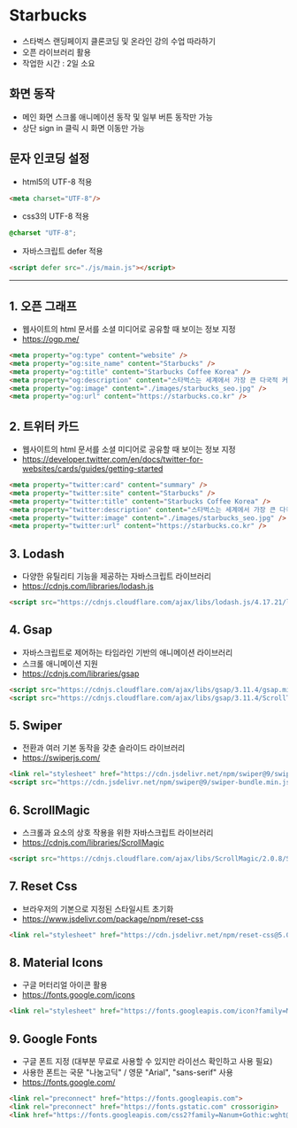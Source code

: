 # Starbucks

- 스타벅스 랜딩페이지 클론코딩 및 온라인 강의 수업 따라하기
- 오픈 라이브러리 활용
- 작업한 시간 : 2일 소요

## 화면 동작
- 메인 화면 스크롤 애니메이션 동작 및 일부 버튼 동작만 가능
- 상단 sign in 클릭 시 화면 이동만 가능


## 문자 인코딩 설정

- html5의 UTF-8 적용

``` html
<meta charset="UTF-8"/>
```

- css3의 UTF-8 적용
``` css
@charset "UTF-8";
```

- 자바스크립트 defer 적용
``` html
<script defer src="./js/main.js"></script>
```

------

## 1. 오픈 그래프
- 웹사이트의 html 문서를 소셜 미디어로 공유할 때 보이는 정보 지정
- https://ogp.me/

``` html
<meta property="og:type" content="website" />
<meta property="og:site_name" content="Starbucks" />
<meta property="og:title" content="Starbucks Coffee Korea" />
<meta property="og:description" content="스타벅스는 세계에서 가장 큰 다국적 커피 전문점으로, 64개국에서 총 23,187개의 매점을 운영하고 있습니다." />
<meta property="og:image" content="./images/starbucks_seo.jpg" />
<meta property="og:url" content="https://starbucks.co.kr" />
```

## 2. 트위터 카드
- 웹사이트의 html 문서를 소셜 미디어로 공유할 때 보이는 정보 지정
- https://developer.twitter.com/en/docs/twitter-for-websites/cards/guides/getting-started

``` html
<meta property="twitter:card" content="summary" />
<meta property="twitter:site" content="Starbucks" />
<meta property="twitter:title" content="Starbucks Coffee Korea" />
<meta property="twitter:description" content="스타벅스는 세계에서 가장 큰 다국적 커피 전문점으로, 64개국에서 총 23,187개의 매점을 운영하고 있습니다." />
<meta property="twitter:image" content="./images/starbucks_seo.jpg" />
<meta property="twitter:url" content="https://starbucks.co.kr" />
```

## 3. Lodash
- 다양한 유틸리티 기능을 제공하는 자바스크립트 라이브러리
- https://cdnjs.com/libraries/lodash.js
``` html
<script src="https://cdnjs.cloudflare.com/ajax/libs/lodash.js/4.17.21/lodash.min.js" integrity="sha512-WFN04846sdKMIP5LKNphMaWzU7YpMyCU245etK3g/2ARYbPK9Ub18eG+ljU96qKRCWh+quCY7yefSmlkQw1ANQ==" crossorigin="anonymous" referrerpolicy="no-referrer"></script>
```

## 4. Gsap
- 자바스크립트로 제어하는 타임라인 기반의 애니메이션 라이브러리
- 스크롤 애니메이션 지원
- https://cdnjs.com/libraries/gsap
``` html
<script src="https://cdnjs.cloudflare.com/ajax/libs/gsap/3.11.4/gsap.min.js" integrity="sha512-f8mwTB+Bs8a5c46DEm7HQLcJuHMBaH/UFlcgyetMqqkvTcYg4g5VXsYR71b3qC82lZytjNYvBj2pf0VekA9/FQ==" crossorigin="anonymous" referrerpolicy="no-referrer"></script>
<script src="https://cdnjs.cloudflare.com/ajax/libs/gsap/3.11.4/ScrollToPlugin.min.js" integrity="sha512-tQFq+nb/TSS648SDzWbSj0A67t4I1PFzR0U6Oi/yEYFyUbAIwg74SOCbr7t2X1Rn+iln7sYwfh8y+z7p0gddOw==" crossorigin="anonymous" referrerpolicy="no-referrer"></script>
```

## 5. Swiper
- 전환과 여러 기본 동작을 갖춘 슬라이드 라이브러리
- https://swiperjs.com/
``` html
<link rel="stylesheet" href="https://cdn.jsdelivr.net/npm/swiper@9/swiper-bundle.min.css" />
<script src="https://cdn.jsdelivr.net/npm/swiper@9/swiper-bundle.min.js"></script>
```

## 6. ScrollMagic
- 스크롤과 요소의 상호 작용을 위한 자바스크립트 라이브러리
- https://cdnjs.com/libraries/ScrollMagic
``` html
<script src="https://cdnjs.cloudflare.com/ajax/libs/ScrollMagic/2.0.8/ScrollMagic.min.js" integrity="sha512-8E3KZoPoZCD+1dgfqhPbejQBnQfBXe8FuwL4z/c8sTrgeDMFEnoyTlH3obB4/fV+6Sg0a0XF+L/6xS4Xx1fUEg==" crossorigin="anonymous" referrerpolicy="no-referrer"></script>
```

## 7. Reset Css
- 브라우저의 기본으로 지정된 스타일시트 초기화
- https://www.jsdelivr.com/package/npm/reset-css
``` html
<link rel="stylesheet" href="https://cdn.jsdelivr.net/npm/reset-css@5.0.1/reset.min.css" />
```


## 8. Material Icons
- 구글 머터리얼 아이콘 활용
- https://fonts.google.com/icons
``` html
<link rel="stylesheet" href="https://fonts.googleapis.com/icon?family=Material+Icons" />
```


## 9. Google Fonts
- 구글 폰트 지정 (대부분 무료로 사용할 수 있지만 라이선스 확인하고 사용 필요)
- 사용한 폰트는 국문 "나눔고딕" / 영문 "Arial", "sans-serif" 사용
- https://fonts.google.com/
``` html
<link rel="preconnect" href="https://fonts.googleapis.com">
<link rel="preconnect" href="https://fonts.gstatic.com" crossorigin>
<link href="https://fonts.googleapis.com/css2?family=Nanum+Gothic:wght@400;700&display=swap" rel="stylesheet">
```
